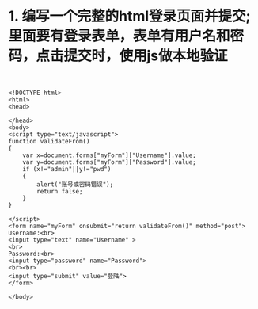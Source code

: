 <h1>1. 编写一个完整的html登录页面并提交;里面要有登录表单，表单有用户名和密码，点击提交时，使用js做本地验证</h1><br>

	<!DOCTYPE html>
	<html>
	<head>

	</head>
	<body>
	<script type="text/javascript">
	function validateFrom()
	{
		var x=document.forms["myForm"]["Username"].value;
		var y=document.forms["myForm"]["Password"].value;
		if (x!="admin"||y!="pwd")
		{
			alert("账号或密码错误");
			return false;
		}
	}
		
	</script>
	<form name="myForm" onsubmit="return validateFrom()" method="post">
	Username:<br>
	<input type="text" name="Username" >
	<br>
	Password:<br>
	<input type="password" name="Password">
	<br><br>
	<input type="submit" value="登陆">
	</form>
	
	</body>

